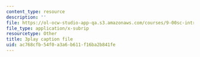 ```yaml
---
content_type: resource
description: ''
file: https://ol-ocw-studio-app-qa.s3.amazonaws.com/courses/9-00sc-introduction-to-psychology-fall-2011/ac768cfb54f0a3a6b611f16ba2b841fe_yBYebcVw8Zk.srt
file_type: application/x-subrip
resourcetype: Other
title: 3play caption file
uid: ac768cfb-54f0-a3a6-b611-f16ba2b841fe
---
```

